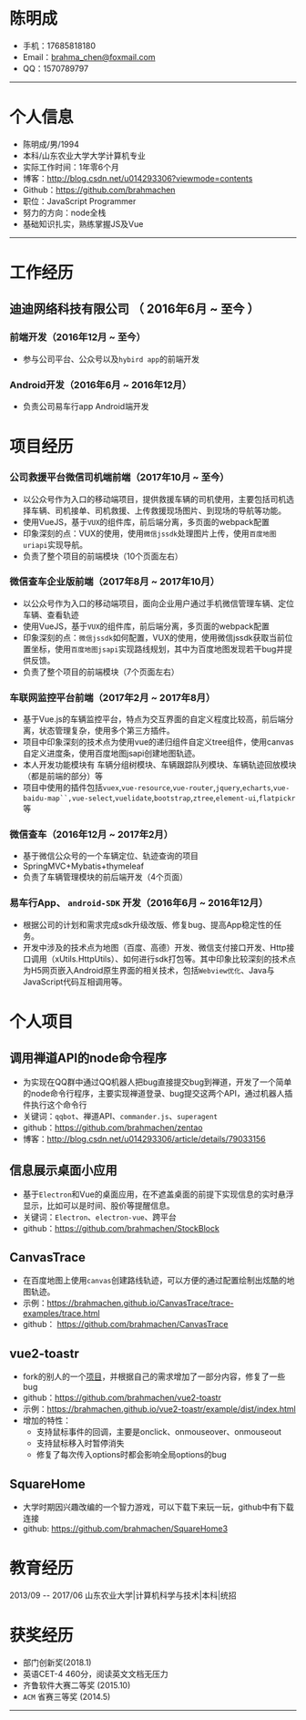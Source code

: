 
# 陈明成

- 手机：17685818180
- Email：brahma_chen@foxmail.com
- QQ：1570789797

---

# 个人信息

 - 陈明成/男/1994
 - 本科/山东农业大学大学计算机专业
 - 实际工作时间：1年零6个月
 - 博客：http://blog.csdn.net/u014293306?viewmode=contents 
 - Github：https://github.com/brahmachen
 - 职位：JavaScript Programmer
 - 努力的方向：node全栈
 - 基础知识扎实，熟练掌握JS及Vue
---

# 工作经历


## 迪迪网络科技有限公司 （ 2016年6月 ~ 至今 ）

### 前端开发（2016年12月 ~ 至今）
- 参与公司平台、公众号以及`hybird app`的前端开发
### Android开发（2016年6月 ~ 2016年12月）
- 负责公司易车行app Android端开发

# 项目经历



### 公司救援平台微信司机端前端（2017年10月 ~ 至今）
- 以公众号作为入口的移动端项目，提供救援车辆的司机使用，主要包括司机选择车辆、司机接单、司机救援、上传救援现场图片、到现场的导航等功能。
- 使用VueJS，基于`VUX`的组件库，前后端分离，多页面的webpack配置
- 印象深刻的点：VUX的使用，使用`微信jssdk`处理图片上传，使用`百度地图uriapi`实现导航。
- 负责了整个项目的前端模块（10个页面左右）

### 微信查车企业版前端（2017年8月 ~ 2017年10月）
- 以公众号作为入口的移动端项目，面向企业用户通过手机微信管理车辆、定位车辆、查看轨迹
- 使用VueJS，基于`VUX`的组件库，前后端分离，多页面的webpack配置
- 印象深刻的点：`微信jssdk`如何配置，VUX的使用，使用微信jssdk获取当前位置坐标，使用`百度地图jsapi`实现路线规划，其中为百度地图发现若干bug并提供反馈。
- 负责了整个项目的前端模块（7个页面左右）

### 车联网监控平台前端（2017年2月 ~ 2017年8月）
- 基于Vue.js的车辆监控平台，特点为交互界面的自定义程度比较高，前后端分离，状态管理复杂，使用多个第三方插件。
- 项目中印象深刻的技术点为使用vue的递归组件自定义tree组件，使用canvas自定义进度条，使用百度地图jsapi创建地图轨迹。
- 本人开发功能模块有 车辆分组树模块、车辆跟踪队列模块、车辆轨迹回放模块（都是前端的部分）等
- 项目中使用的插件包括`vuex`,`vue-resource`,`vue-router`,`jquery`,`echarts`,`vue-baidu-map``,vue-select`,`vuelidate`,`bootstrap`,`ztree`,`element-ui`,`flatpickr`等

### 微信查车（2016年12月 ~ 2017年2月）
- 基于微信公众号的一个车辆定位、轨迹查询的项目
- SpringMVC+Mybatis+thymeleaf
- 负责了车辆管理模块的前后端开发（4个页面）

### 易车行App、 `android-SDK` 开发（2016年6月 ~ 2016年12月）
- 根据公司的计划和需求完成sdk升级改版、修复bug、提高App稳定性的任务。
- 开发中涉及的技术点为地图（百度、高德）开发、微信支付接口开发、Http接口调用（xUtils.HttpUtils）、如何进行sdk打包等。其中印象比较深刻的技术点为H5网页嵌入Android原生界面的相关技术，包括`Webview优化`、Java与JavaScript代码互相调用等。
# 个人项目

## 调用禅道API的node命令程序
- 为实现在QQ群中通过QQ机器人把bug直接提交bug到禅道，开发了一个简单的node命令行程序，主要实现禅道登录、bug提交这两个API，通过机器人插件执行这个命令行
- 关键词：`qqbot`、禅道API、`commander.js`、`superagent`
- github：https://github.com/brahmachen/zentao
- 博客：http://blog.csdn.net/u014293306/article/details/79033156

## 信息展示桌面小应用
- 基于`Electron`和Vue的桌面应用，在不遮盖桌面的前提下实现信息的实时悬浮显示，比如可以是时间、股价等提醒信息。
- 关键词：`Electron`、`electron-vue`、跨平台
- github：https://github.com/brahmachen/StockBlock

## CanvasTrace
- 在百度地图上使用`canvas`创建路线轨迹，可以方便的通过配置绘制出炫酷的地图轨迹。
- 示例：https://brahmachen.github.io/CanvasTrace/trace-examples/trace.html
- github： https://github.com/brahmachen/CanvasTrace

## vue2-toastr
- fork的别人的一个[项目](https://github.com/chengxulvtu/cxlt-vue2-toastr)，并根据自己的需求增加了一部分内容，修复了一些bug
- github：https://github.com/brahmachen/vue2-toastr
- 示例：https://brahmachen.github.io/vue2-toastr/example/dist/index.html
- 增加的特性：
    - 支持鼠标事件的回调，主要是onclick、onmouseover、onmouseout
    - 支持鼠标移入时暂停消失
    - 修复了每次传入options时都会影响全局options的bug

## SquareHome
- 大学时期因兴趣改编的一个智力游戏，可以下载下来玩一玩，github中有下载连接
- github: https://github.com/brahmachen/SquareHome3

# 教育经历
2013/09 -- 2017/06
山东农业大学|计算机科学与技术|本科|统招
# 获奖经历
- 部门创新奖(2018.1)
- 英语CET-4 460分，阅读英文文档无压力
- 齐鲁软件大赛二等奖 (2015.10)
- `ACM` 省赛三等奖 (2014.5)
---
